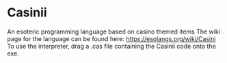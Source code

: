 # Casinii
An esoteric programming language based on casino themed items
The wiki page for the language can be found here: https://esolangs.org/wiki/Casini
To use the interpreter, drag a .cas file containing the Casinii code onto the exe.

